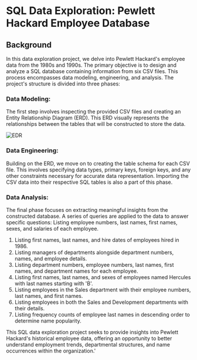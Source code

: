 # SQL Data Exploration: Pewlett Hackard Employee Database

## Background
In this data exploration project, we delve into Pewlett Hackard's employee data from the 1980s and 1990s. The primary objective is to design and analyze a SQL database containing information from six CSV files. This process encompasses data modeling, engineering, and analysis. The project's structure is divided into three phases:

### Data Modeling:
The first step involves inspecting the provided CSV files and creating an Entity Relationship Diagram (ERD). This ERD visually represents the relationships between the tables that will be constructed to store the data.

![EDR](EDR.JPG)

### Data Engineering:
Building on the ERD, we move on to creating the table schema for each CSV file. This involves specifying data types, primary keys, foreign keys, and any other constraints necessary for accurate data representation. Importing the CSV data into their respective SQL tables is also a part of this phase.

### Data Analysis:
The final phase focuses on extracting meaningful insights from the constructed database. A series of queries are applied to the data to answer specific questions:
Listing employee numbers, last names, first names, sexes, and salaries of each employee.

1. Listing first names, last names, and hire dates of employees hired in 1986.
2. Listing managers of departments alongside department numbers, names, and employee details.
3. Listing department numbers, employee numbers, last names, first names, and department names for each employee.
4. Listing first names, last names, and sexes of employees named Hercules with last names starting with 'B'.
5. Listing employees in the Sales department with their employee numbers, last names, and first names.
6. Listing employees in both the Sales and Development departments with their details.
7. Listing frequency counts of employee last names in descending order to determine name popularity.

This SQL data exploration project seeks to provide insights into Pewlett Hackard's historical employee data, offering an opportunity to better understand employment trends, departmental structures, and name occurrences within the organization.'






